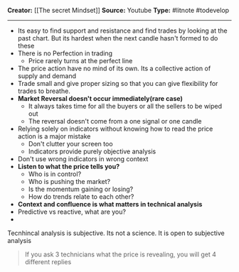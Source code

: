 **Creator:** [[The secret Mindset]]
**Source:** Youtube
**Type:** #litnote #todevelop 

---

- Its easy to find support and resistance and find trades by looking at the past chart. But its hardest when the next candle hasn't formed to do these
- There is no Perfection in trading
	- Price rarely turns at the perfect line
- The price action have no mind of its own. Its a collective action of supply and demand
- Trade small and give proper sizing so that you can give flexibility for trades to breathe.
- **Market Reversal doesn't occur immediately(rare case)**
	- It always takes time for all the buyers or all the sellers to be wiped out
	- The reversal doesn't come from a one signal or one candle
- Relying solely on indicators without knowing how to read the price action is a major mistake
	- Don't clutter your screen too
	- Indicators provide purely objective analysis
- Don't use wrong indicators in wrong context
- **Listen to what the price tells you?**
	- Who is in control?
	- Who is pushing the market?
	- Is the momentum gaining or losing?
	- How do trends relate to each other?
- **Context and confluence is what matters in technical analysis**
- Predictive vs reactive, what are you?
- 

Tecnhincal analysis is subjective. Its not a science. It is open to subjective analysis


> If you ask 3 technicians what the price is revealing, you will get 4 different replies 
